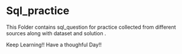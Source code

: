 # Sql_practice
This Folder contains sql_question for practice collected from different sources along with dataset and solution .

Keep Learning!!
 Have a thoughful Day!! 
